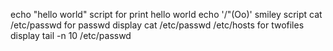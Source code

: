 echo "hello world" script for print hello world
echo '/"(Oo)' smiley script
cat /etc/passwd for passwd display
cat /etc/passwd /etc/hosts for twofiles display
tail -n 10 /etc/passwd
